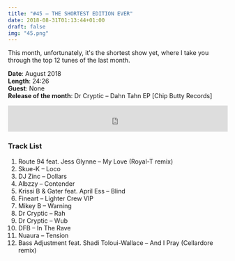 ```yaml
---
title: "#45 – THE SHORTEST EDITION EVER"
date: 2018-08-31T01:13:44+01:00
draft: false
img: "45.png"
---
```


This month, unfortunately, it's the shortest show yet, where I take you through the top 12 tunes of the last month.

**Date**: August 2018  
**Length**: 24:26  
**Guest**: None  
**Release of the month**: Dr Cryptic – Dahn Tahn EP [Chip Butty Records]

<div>
<iframe width="100%" height="60" src="https://www.mixcloud.com/widget/iframe/?hide_cover=1&mini=1&feed=%2Fzkat%2Fmasquerave-podcast-45-the-shortest-edition-ever%2F" frameborder="0" ></iframe>
</div>

### Track List

1. Route 94 feat. Jess Glynne – My Love (Royal-T remix)
2. Skue-K – Loco
3. DJ Zinc – Dollars
4. Albzzy – Contender
5. Krissi B & Gater feat. April Ess – Blind
6. Fineart – Lighter Crew VIP
7. Mikey B – Warning
8. Dr Cryptic – Rah
9. Dr Cryptic – Wub
10. DFB – In The Rave
11. Nuaura – Tension
12. Bass Adjustment feat. Shadi Toloui-Wallace – And I Pray (Cellardore remix)
